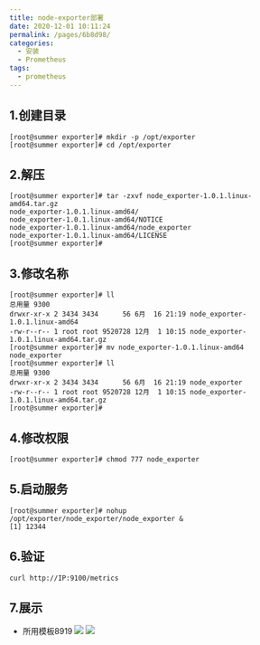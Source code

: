 ```yaml
---
title: node-exporter部署
date: 2020-12-01 10:11:24
permalink: /pages/6b8d98/
categories:
  - 安装
  - Prometheus
tags:
  - prometheus
---
```

## 1.创建目录
```shell
[root@summer exporter]# mkdir -p /opt/exporter
[root@summer exporter]# cd /opt/exporter
```
## 2.解压
```shell
[root@summer exporter]# tar -zxvf node_exporter-1.0.1.linux-amd64.tar.gz 
node_exporter-1.0.1.linux-amd64/
node_exporter-1.0.1.linux-amd64/NOTICE
node_exporter-1.0.1.linux-amd64/node_exporter
node_exporter-1.0.1.linux-amd64/LICENSE
[root@summer exporter]#
```
## 3.修改名称
```shell
[root@summer exporter]# ll
总用量 9300
drwxr-xr-x 2 3434 3434      56 6月  16 21:19 node_exporter-1.0.1.linux-amd64
-rw-r--r-- 1 root root 9520728 12月  1 10:15 node_exporter-1.0.1.linux-amd64.tar.gz
[root@summer exporter]# mv node_exporter-1.0.1.linux-amd64 node_exporter
[root@summer exporter]# ll
总用量 9300
drwxr-xr-x 2 3434 3434      56 6月  16 21:19 node_exporter
-rw-r--r-- 1 root root 9520728 12月  1 10:15 node_exporter-1.0.1.linux-amd64.tar.gz
[root@summer exporter]# 
```
## 4.修改权限
```shell
[root@summer exporter]# chmod 777 node_exporter
```
## 5.启动服务
```shell
[root@summer exporter]# nohup /opt/exporter/node_exporter/node_exporter &
[1] 12344
```
## 6.验证
```shell
curl http://IP:9100/metrics
```

## 7.展示
- 所用模板8919
![](https://cdn.jsdelivr.net/gh/summerking1/image@main/808.png)
![](https://cdn.jsdelivr.net/gh/summerking1/image@main/809.png)
